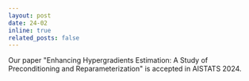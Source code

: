 ```yaml
---
layout: post
date: 24-02
inline: true
related_posts: false
---
```


Our paper "Enhancing Hypergradients Estimation: A Study of Preconditioning and Reparameterization" is accepted in AISTATS 2024.
